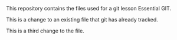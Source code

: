 

This repository contains the files used for a git lesson Essential GIT.

This is a change to an existing file that git has already tracked.

This is a third change to the file.
